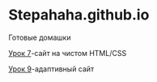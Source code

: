 

# Stepahaha.github.io
Готовые домашки

[Урок 7](https://stepahaha.github.io/homework-7/index.html "HTML/CSS")-сайт на чистом HTML/CSS


[Урок 9](https://stepahaha.github.io/Homework_9/index.html "BS3")-адаптивный сайт
